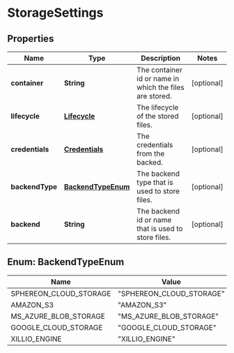
# StorageSettings

## Properties
Name | Type | Description | Notes
------------ | ------------- | ------------- | -------------
**container** | **String** | The container id or name in which the files are stored. |  [optional]
**lifecycle** | [**Lifecycle**](Lifecycle.md) | The lifecycle of the stored files. |  [optional]
**credentials** | [**Credentials**](Credentials.md) | The credentials from the backed. |  [optional]
**backendType** | [**BackendTypeEnum**](#BackendTypeEnum) | The backend type that is used to store files. |  [optional]
**backend** | **String** | The backend id or name that is used to store files. |  [optional]


<a name="BackendTypeEnum"></a>
## Enum: BackendTypeEnum
Name | Value
---- | -----
SPHEREON_CLOUD_STORAGE | &quot;SPHEREON_CLOUD_STORAGE&quot;
AMAZON_S3 | &quot;AMAZON_S3&quot;
MS_AZURE_BLOB_STORAGE | &quot;MS_AZURE_BLOB_STORAGE&quot;
GOOGLE_CLOUD_STORAGE | &quot;GOOGLE_CLOUD_STORAGE&quot;
XILLIO_ENGINE | &quot;XILLIO_ENGINE&quot;



